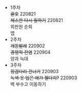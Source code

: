 - 1주차  
    ~~괄호~~ 220821  
    ~~체스판 다시 칠하기~~ 220821  
    외판원 순회  
    앱    
- 2주차  
    ~~개똥벌레~~ 220902  
    ~~경쟁적 전염~~ 220904  
    양과 늑대    
- 3주차  
    ~~징검다리 건너기~~ 220903  
    ~~녹색 옷 입은 애가 젤다지?~~ 220903  
    벽 부수고 이동하기  
